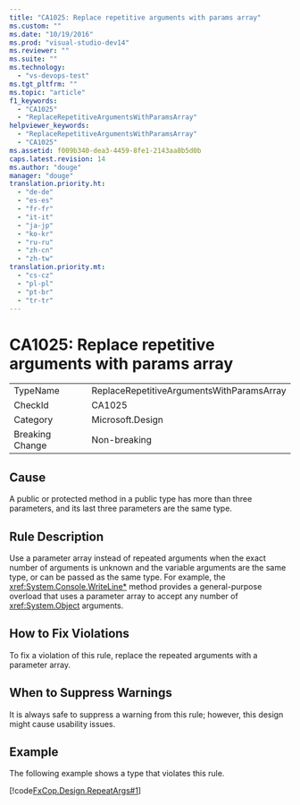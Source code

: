 ```yaml
---
title: "CA1025: Replace repetitive arguments with params array"
ms.custom: ""
ms.date: "10/19/2016"
ms.prod: "visual-studio-dev14"
ms.reviewer: ""
ms.suite: ""
ms.technology: 
  - "vs-devops-test"
ms.tgt_pltfrm: ""
ms.topic: "article"
f1_keywords: 
  - "CA1025"
  - "ReplaceRepetitiveArgumentsWithParamsArray"
helpviewer_keywords: 
  - "ReplaceRepetitiveArgumentsWithParamsArray"
  - "CA1025"
ms.assetid: f009b340-dea3-4459-8fe1-2143aa8b5d0b
caps.latest.revision: 14
ms.author: "douge"
manager: "douge"
translation.priority.ht: 
  - "de-de"
  - "es-es"
  - "fr-fr"
  - "it-it"
  - "ja-jp"
  - "ko-kr"
  - "ru-ru"
  - "zh-cn"
  - "zh-tw"
translation.priority.mt: 
  - "cs-cz"
  - "pl-pl"
  - "pt-br"
  - "tr-tr"
---
```

# CA1025: Replace repetitive arguments with params array
|||  
|-|-|  
|TypeName|ReplaceRepetitiveArgumentsWithParamsArray|  
|CheckId|CA1025|  
|Category|Microsoft.Design|  
|Breaking Change|Non-breaking|  
  
## Cause  
 A public or protected method in a public type has more than three parameters, and its last three parameters are the same type.  
  
## Rule Description  
 Use a parameter array instead of repeated arguments when the exact number of arguments is unknown and the variable arguments are the same type, or can be passed as the same type. For example, the <xref:System.Console.WriteLine*> method provides a general-purpose overload that uses a parameter array to accept any number of <xref:System.Object> arguments.  
  
## How to Fix Violations  
 To fix a violation of this rule, replace the repeated arguments with a parameter array.  
  
## When to Suppress Warnings  
 It is always safe to suppress a warning from this rule; however, this design might cause usability issues.  
  
## Example  
 The following example shows a type that violates this rule.  
  
 [!code[FxCop.Design.RepeatArgs#1](../code-quality/codesnippet/CSharp/ca1025--replace-repetitive-arguments-with-params-array_1.cs)]